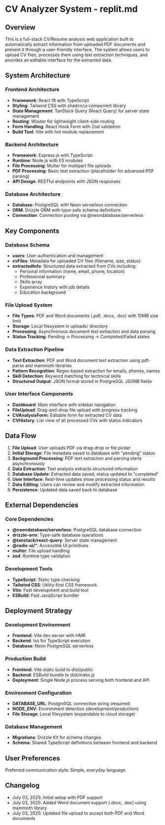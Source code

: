 # CV Analyzer System - replit.md

## Overview

This is a full-stack CV/Resume analysis web application built to automatically extract information from uploaded PDF documents and present it through a user-friendly interface. The system allows users to upload CV files, processes them using text extraction techniques, and provides an editable interface for the extracted data.

## System Architecture

### Frontend Architecture
- **Framework**: React 18 with TypeScript
- **Styling**: Tailwind CSS with shadcn/ui component library
- **State Management**: TanStack Query (React Query) for server state management
- **Routing**: Wouter for lightweight client-side routing
- **Form Handling**: React Hook Form with Zod validation
- **Build Tool**: Vite with hot module replacement

### Backend Architecture
- **Framework**: Express.js with TypeScript
- **Runtime**: Node.js with ES modules
- **File Processing**: Multer for multipart file uploads
- **PDF Processing**: Basic text extraction (placeholder for advanced PDF parsing)
- **API Design**: RESTful endpoints with JSON responses

### Database Architecture
- **Database**: PostgreSQL with Neon serverless connection
- **ORM**: Drizzle ORM with type-safe schema definitions
- **Connection**: Connection pooling via @neondatabase/serverless

## Key Components

### Database Schema
- **users**: User authentication and management
- **cvFiles**: Metadata for uploaded CV files (filename, size, status)
- **extractedInfo**: Structured data extracted from CVs including:
  - Personal information (name, email, phone, location)
  - Professional summary
  - Skills array
  - Experience history with job details
  - Education background

### File Upload System
- **File Types**: PDF and Word documents (.pdf, .docx, .doc) with 10MB size limit
- **Storage**: Local filesystem in uploads/ directory
- **Processing**: Asynchronous document text extraction and data parsing
- **Status Tracking**: Pending → Processing → Completed/Failed states

### Data Extraction Pipeline
- **Text Extraction**: PDF and Word document text extraction using pdf-parse and mammoth libraries
- **Pattern Recognition**: Regex-based extraction for emails, phones, names
- **Skill Detection**: Keyword matching for technical skills
- **Structured Output**: JSON format stored in PostgreSQL JSONB fields

### User Interface Components
- **Dashboard**: Main interface with sidebar navigation
- **FileUpload**: Drag-and-drop file upload with progress tracking
- **CVAnalysisForm**: Editable form for extracted CV data
- **CVHistory**: List view of all processed CVs with status indicators

## Data Flow

1. **File Upload**: User uploads PDF via drag-drop or file picker
2. **Initial Storage**: File metadata saved to database with "pending" status
3. **Background Processing**: PDF text extraction and parsing starts asynchronously
4. **Data Extraction**: Text analysis extracts structured information
5. **Database Update**: Extracted data saved, status updated to "completed"
6. **User Interface**: Real-time updates show processing status and results
7. **Data Editing**: Users can review and modify extracted information
8. **Persistence**: Updated data saved back to database

## External Dependencies

### Core Dependencies
- **@neondatabase/serverless**: PostgreSQL database connection
- **drizzle-orm**: Type-safe database operations
- **@tanstack/react-query**: Server state management
- **@radix-ui/***: Accessible UI primitives
- **multer**: File upload handling
- **zod**: Runtime type validation

### Development Tools
- **TypeScript**: Static type checking
- **Tailwind CSS**: Utility-first CSS framework
- **Vite**: Fast development and build tool
- **ESBuild**: Fast JavaScript bundler

## Deployment Strategy

### Development Environment
- **Frontend**: Vite dev server with HMR
- **Backend**: tsx for TypeScript execution
- **Database**: Neon PostgreSQL serverless

### Production Build
- **Frontend**: Vite static build to dist/public
- **Backend**: ESBuild bundle to dist/index.js
- **Deployment**: Single Node.js process serving both frontend and API

### Environment Configuration
- **DATABASE_URL**: PostgreSQL connection string (required)
- **NODE_ENV**: Environment detection (development/production)
- **File Storage**: Local filesystem (expandable to cloud storage)

### Database Management
- **Migrations**: Drizzle Kit for schema changes
- **Schema**: Shared TypeScript definitions between frontend and backend

## User Preferences

Preferred communication style: Simple, everyday language.

## Changelog

- July 03, 2025: Initial setup with PDF support
- July 03, 2025: Added Word document support (.docx, .doc) using mammoth library
- July 03, 2025: Updated file upload to accept both PDF and Word documents